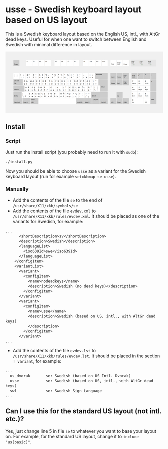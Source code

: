 usse - Swedish keyboard layout based on US layout
=================================================

This is a Swedish keyboard layout based on the English US, intl., with AltGr
dead keys. Useful for when one want to switch between English and Swedish with
minimal difference in layout.

![layout](usse.png)

## Install

### Script

Just run the install script (you probably need to run it with `sudo`):

```
./install.py
```

Now you should be able to choose `usse` as a variant for the Swedish keyboard
layout (run for example `setxkbmap se usse`).

### Manually

- Add the contents of the file `se` to the end of
  `/usr/share/X11/xkb/symbols/se`
- Add the contents of the file `evdev.xml` to
  `/usr/share/X11/xkb/rules/evdev.xml`. It should be placed as one of the
  variants for Swedish, for example:

```
...
      <shortDescription>sv</shortDescription>
      <description>Swedish</description>
      <languageList>
        <iso639Id>swe</iso639Id>
      </languageList>
    </configItem>
    <variantList>
      <variant>
        <configItem>
          <name>nodeadkeys</name>
          <description>Swedish (no dead keys)</description>
        </configItem>
      </variant>
      <variant>
        <configItem>
          <name>usse</name>
          <description>Swedish (based on US, intl., with AltGr dead keys)
          </description>
        </configItem>
      </variant>
...
```

- Add the contents of the file `evdev.lst` to
  `/usr/share/X11/xkb/rules/evdev.lst`. It should be placed in the section `!
  variant`, for example:

```
...
  us_dvorak       se: Swedish (based on US Intl. Dvorak)
  usse            se: Swedish (based on US, intl., with AltGr dead keys)
  swl             se: Swedish Sign Language
...
```

## Can I use this for the standard US layout (not intl. etc.)?

Yes, just change line 5 in file `se` to whatever you want to base your layout
on. For example, for the standard US layout, change it to `include "us(basic)"`.
